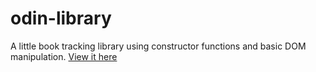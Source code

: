 # odin-library
A little book tracking library using constructor functions and basic DOM manipulation.
[View it here](https://nleake.github.io/odin-library/)
